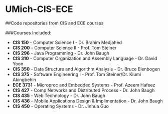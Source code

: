 # UMich-CIS-ECE
##Code repositories from CIS and ECE courses

###Courses Included:
* **CIS 150** - Computer Science I - Dr. Brahim Medjahed
* **CIS 200** - Computer Science II - Prof. Tom Steiner
* **CIS 296** - Java Programming - Dr. John Baugh
* **CIS 310** - Computer Organization and Assembly Language - Dr. David Yoon
* **CIS 350** - Data Structure and Algorithm Analysis - Dr. Bruce Elenbogen
* **CIS 375** - Software Engineering I - Prof. Tom Steiner/Dr. Kiumi Akingbehin
* **ECE 3731** - Microproc and Embedded Systems - Prof. Azeem Hafeez
* **CIS 427** - Comp Networks and Distributed Process - Dr. John Baugh
* **CIS 435** - Web Technology - Dr. John Baugh
* **CIS 436** - Mobile Applications Design & Implimentation - Dr. John Baugh
* **CIS 450** - Operating Systems - Dr. Jinhua Guo
